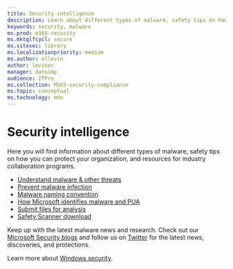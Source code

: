 ```yaml
---
title: Security intelligence
description: Learn about different types of malware, safety tips on how you can protect your organization, and resources for industry collaboration programs.
keywords: security, malware
ms.prod: m365-security
ms.mktglfcycl: secure
ms.sitesec: library
ms.localizationpriority: medium
ms.author: ellevin
author: levinec
manager: dansimp
audience: ITPro
ms.collection: M365-security-compliance
ms.topic: conceptual
ms.technology: mde
---
```

# Security intelligence

Here you will find information about different types of malware, safety tips on how you can protect your organization, and resources for industry collaboration programs.

* [Understand malware & other threats](understanding-malware.md)
* [Prevent malware infection](prevent-malware-infection.md)
* [Malware naming convention](malware-naming.md)
* [How Microsoft identifies malware and PUA](criteria.md)
* [Submit files for analysis](submission-guide.md)
* [Safety Scanner download](safety-scanner-download.md)

Keep up with the latest malware news and research. Check out our [Microsoft Security blogs](https://www.microsoft.com/security/blog/product/windows/) and follow us on [Twitter](https://twitter.com/wdsecurity) for the latest news, discoveries, and protections.

Learn more about [Windows security](../../index.yml).